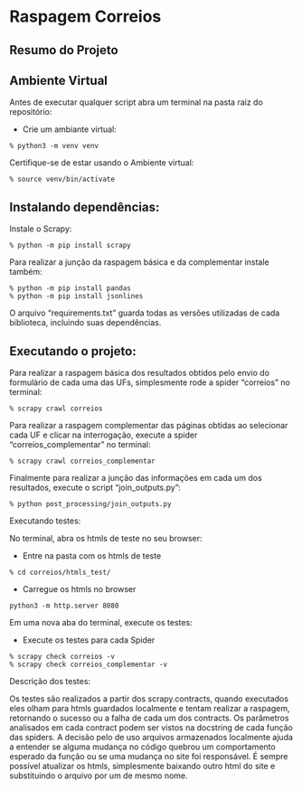 # Raspagem Correios

## Resumo do Projeto



## Ambiente Virtual
Antes de executar qualquer script abra um terminal na pasta raiz do repositório:

- Crie um ambiante virtual:

```
% python3 -m venv venv
```

Certifique-se de estar usando o Ambiente virtual:
```
% source venv/bin/activate
```
## Instalando dependências:

Instale o Scrapy:
```
% python -m pip install scrapy
```
Para realizar a junção da raspagem básica e da complementar instale também:
```
% python -m pip install pandas
% python -m pip install jsonlines
```
O arquivo “requirements.txt” guarda todas as versões utilizadas de cada biblioteca, incluindo suas dependências.

## Executando o projeto:

Para realizar a raspagem básica dos resultados obtidos pelo envio do formulário de cada uma das UFs, simplesmente rode a spider “correios” no terminal:
```
% scrapy crawl correios
```
Para realizar a raspagem complementar das páginas obtidas ao selecionar cada UF e clicar na interrogação, execute a spider “correios_complementar” no terminal:
```
% scrapy crawl correios_complementar
```
Finalmente para realizar a junção das informações em cada um dos resultados, execute o script “join_outputs.py”:
```
% python post_processing/join_outputs.py
```

Executando testes:

No terminal, abra os htmls de teste no seu browser:

- Entre na pasta com os htmls de teste
```
% cd correios/htmls_test/
```
- Carregue os htmls no browser 
```
python3 -m http.server 8080
```
Em uma nova aba do terminal, execute os testes:

- Execute os testes para cada Spider
```
% scrapy check correios -v
% scrapy check correios_complementar -v
```
Descrição dos testes:

Os testes são realizados a partir dos scrapy.contracts, quando executados eles olham para htmls guardados localmente e tentam realizar a raspagem, retornando o sucesso ou a falha de cada um dos contracts.
Os parâmetros analisados em cada contract podem ser vistos na docstring de cada função das spiders.
A decisão pelo de uso arquivos armazenados localmente ajuda a entender se alguma mudança no código quebrou um comportamento esperado da função ou se uma mudança no site foi responsável. É sempre possível atualizar os htmls, simplesmente baixando outro html do site e substituindo o arquivo por um de mesmo nome.